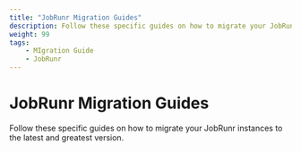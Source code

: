 ```yaml
---
title: "JobRunr Migration Guides"
description: Follow these specific guides on how to migrate your JobRunr instances to the latest and greatest version. 
weight: 99
tags:
    - MIgration Guide
    - JobRunr
---
```


# JobRunr Migration Guides

<p class="guides-list-description">Follow these specific guides on how to migrate your JobRunr instances to the latest and greatest version.</p>